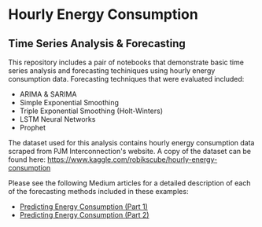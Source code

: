 # Hourly Energy Consumption
## Time Series Analysis & Forecasting

This repository includes a pair of notebooks that demonstrate basic time series analysis and forecasting techiniques using hourly energy consumption data. Forecasting techniques that were evaluated included:
* ARIMA & SARIMA
* Simple Exponential Smoothing
* Triple Exponential Smoothing (Holt-Winters)
* LSTM Neural Networks
* Prophet

The dataset used for this analysis contains hourly energy consumption data scraped from PJM Interconnection's website. A copy of the dataset can be found here:  https://www.kaggle.com/robikscube/hourly-energy-consumption

Please see the following Medium articles for a detailed description of each of the forecasting methods included in these examples:

* [Predicting Energy Consumption (Part 1)](https://scottmduda.medium.com/predicting-energy-consumption-part-1-ad38f7d7106f)
* [Predicting Energy Consumption (Part 2)](https://scottmduda.medium.com/predicting-energy-consumption-part-2-834cf87798ff)

